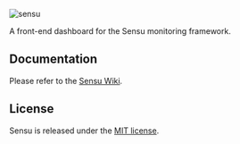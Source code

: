 ![sensu](https://raw.github.com/sensu/sensu/master/sensu-logo.png)

A front-end dashboard for the Sensu monitoring framework.

## Documentation
  Please refer to the [Sensu Wiki](https://github.com/sensu/sensu-dashboard/wiki).

## License
  Sensu is released under the [MIT license](https://raw.github.com/sensu/sensu-dashboard/master/MIT-LICENSE.txt).
